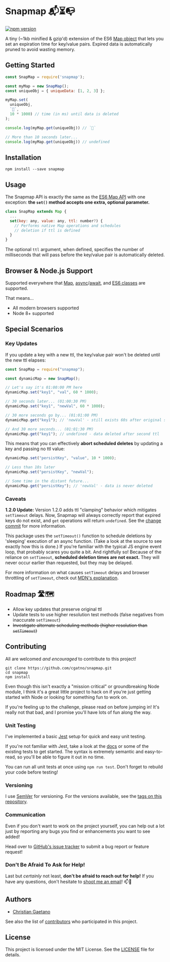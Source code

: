 # Snapmap 📬⏳📭

[![npm version](https://badge.fury.io/js/snapmap.svg)](https://badge.fury.io/js/snapmap)

A tiny (~1kb minified & gzip'd) extension of the ES6 [Map object](https://developer.mozilla.org/en-US/docs/Web/JavaScript/Reference/Global_Objects/Map) that lets you set an expiration time for key/value pairs. Expired data is automatically pruned to avoid wasting memory.

## Getting Started

```javascript
const SnapMap = require('snapmap');

const myMap = new SnapMap();
const uniqueObj = { uniqueData: [1, 2, 3] };

myMap.set(
  uniqueObj,
  `🦄`,
  10 * 1000) // time (in ms) until data is deleted
);

console.log(myMap.get(uniqueObj)) // `🦄`

// More than 10 seconds later...
console.log(myMap.get(uniqueObj)) // undefined
```

## Installation

    npm install --save snapmap

## Usage

The Snapmap API is exactly the same as the [ES6 Map API](https://developer.mozilla.org/en-US/docs/Web/JavaScript/Reference/Global_Objects/Map#Map_instances) with one exception: **the `set()` method accepts one extra, optional parameter.**

```javascript
class SnapMap extends Map {
  ...
  set(key: any, value: any, ttl: number?) {
    // Performs native Map operations and schedules
    // deletion if ttl is defined
  }
}
```

The optional `ttl` argument, when defined, specifies the number of milliseconds that will pass before the key/value pair is automatically deleted.

## Browser & Node.js Support

Supported everywhere that [Map](https://developer.mozilla.org/en-US/docs/Web/JavaScript/Reference/Global_Objects/Map), [async](https://developer.mozilla.org/en-US/docs/Web/JavaScript/Reference/Statements/async_function)/[await](https://developer.mozilla.org/en-US/docs/Web/JavaScript/Reference/Operators/await), and [ES6 classes](https://developer.mozilla.org/en-US/docs/Web/JavaScript/Reference/Classes) are supported.

That means...

* All modern browsers supported
* Node 8+ supported

## Special Scenarios

### Key Updates

If you update a key with a new ttl, the key/value pair won't be deleted until the new ttl elapses:

```javascript
const SnapMap = require("snapmap");

const dynamicMap = new SnapMap();

// Let's say it's 01:00:00 PM here
dynamicMap.set("key1", "val", 60 * 1000);

// 30 seconds later... (01:00:30 PM)
dynamicMap.set("key1", "newVal", 60 * 1000);

// 30 more seconds go by... (01:01:00 PM)
dynamicMap.get("key1"); // 'newVal' - still exists 60s after original set

// And 30 more seconds... (01:01:30 PM)
dynamicMap.get("key1"); // undefined - data deleted after second ttl
```

This means that you can effectively **abort scheduled deletes** by updating a key and passing no ttl value:

```javascript
dynamicMap.set("persistKey", "value", 10 * 1000);

// Less than 10s later
dynamicMap.set("persistKey", "newVal");

// Some time in the distant future...
dynamicMap.get("persistKey"); // 'newVal' - data is never deleted
```

### Caveats

**1.2.0 Update:** Version 1.2.0 adds ttl "clamping" behavior which mitigates `setTimeout` delays. Now, Snapmap will always correctly report that expired keys do not exist, and `get` operations will return `undefined`. See the [change commit](https://github.com/cgatno/snapmap/commit/a7ff594a82b8db6f24e834f4ed8866f94ffaffac) for more information.

This package uses the `setTimeout()` function to schedule deletions by 'sleeping' execution of an async function. (Take a look at the source to see exactly how this is done.) If you're familiar with the typical JS engine event loop, that probably scares you quite a bit. And rightfully so! Because of the reliance on `setTimeout`, **scheduled deletion times are not exact.** They will never occur earlier than requested, but they may be delayed.

For more information on what causes `setTimeout` delays and browser throttling of `setTimeout`, check out [MDN's explanation](https://developer.mozilla.org/en-US/docs/Web/API/WindowOrWorkerGlobalScope/setTimeout#Reasons_for_delays_longer_than_specified).

## Roadmap 🛣🗺

* Allow key updates that preserve original ttl
* Update tests to use higher resolution test methods (false negatives from inaccurate `setTimeout`)
* ~~Investigate alternate scheduling methods (higher resolution than `setTimeout`)~~

## Contributing

All are welcomed _and encouraged_ to contribute to this project!

    git clone https://github.com/cgatno/snapmap.git
    cd snapmap
    npm install

Even though this isn't exactly a "mission critical" or groundbreaking Node
module, I think it's a great little project to hack on if you're just getting
started with Node or looking for something fun to work on.

If you're feeling up to the challenge, please read on before jumping in! It's
really not that bad, and I promise you'll have lots of fun along the way.

### Unit Testing

I've implemented a basic [Jest](https://facebook.github.io/jest/) setup for
quick and easy unit testing.

If you're not familiar with Jest, take a look at the
[docs](https://facebook.github.io/jest/docs/en/getting-started.html) or some of
the existing tests to get started. The syntax is extremely semantic and
easy-to-read, so you'll be able to figure it out in no time.

You can run all unit tests at once using `npm run test`. Don't forget to rebuild
your code before testing!

### Versioning

I use [SemVer](http://semver.org/) for versioning. For the versions available,
see the [tags on this repository](https://github.com/cgatno/snapmap/tags).

### Communication

Even if you don't want to work on the project yourself, you can help out a lot
just by reporting any bugs you find or enhancements you want to see added!

Head over to [GitHub's issue tracker](https://github.com/cgatno/snapmap/issues) to
submit a bug report or feature request!

### Don't Be Afraid To Ask for Help!

Last but _certainly_ not least, **don't be afraid to reach out for help!** If
you have any questions, don't hesitate to
[shoot me an email](mailto:hello@christiangaetano.com)! 📫🙌

## Authors

* [Christian Gaetano](https://christiangaetano.com)

See also the list of
[contributors](https://github.com/cgatno/measuring-cup/contributors) who
participated in this project.

## License

This project is licensed under the MIT License. See the [LICENSE](license) file
for details.
